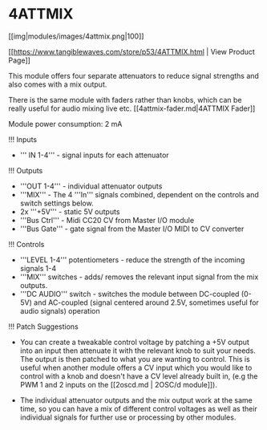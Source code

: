 # 4ATTMIX

[[img|modules/images/4attmix.png|100]]

[[https://www.tangiblewaves.com/store/p53/4ATTMIX.html | View Product Page]]

This module offers four separate attenuators to reduce signal strengths and also comes with a mix output.

There is the same module with faders rather than knobs, which can be really useful for audio mixing live etc.
[[4attmix-fader.md|4ATTMIX Fader]]

Module power consumption: 2 mA

!!! Inputs

* ''' IN 1-4''' - signal inputs for each attenuator


!!! Outputs

* '''OUT 1-4''' - individual attenuator outputs
* '''MIX''' - The 4 '''In''' signals combined, dependent on the controls and switch settings below.
* 2x '''+5V''' - static 5V outputs
* '''Bus Ctrl''' - Midi CC20 CV from Master I/O module
* '''Bus Gate''' - gate signal from the Master I/O MIDI to CV converter 

!!! Controls

*  '''LEVEL 1-4''' potentiometers - reduce the strength of the incoming signals 1-4
*  '''MIX''' switches - adds/ removes the relevant input signal from the mix outputs.
*  '''DC AUDIO''' switch - switches the module between DC-coupled (0-5V) and AC-coupled (signal centered around 2.5V, sometimes useful for audio signals) operation


!!! Patch Suggestions

- You can create a tweakable control voltage by patching a +5V output into an input then attenuate it with the relevant knob to suit your needs. The output is then patched to what you are wanting to control. This is useful when another module offers a CV input which you would like to control with a knob and doesn't have a CV level already built in, (e.g the PWM 1 and 2 inputs on the [[2oscd.md | 2OSC/d module]]).

- The individual attenuator outputs and the mix output work at the same time, so you can have a mix of different control voltages as well as their individual signals for further use or processing by other modules.
